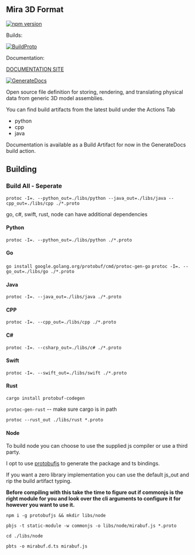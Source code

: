 ## Mira 3D Format   

[![npm version](https://badge.fury.io/js/mirabuf.svg)](https://badge.fury.io/js/mirabuf)

Builds:

[![BuildProto](https://github.com/HiceS/mirabuf/actions/workflows/proto_compile.yml/badge.svg)](https://github.com/HiceS/mirabuf/actions/workflows/proto_compile.yml) 

Documentation:

[DOCUMENTATION SITE](https://www.mirabuf.dev/) 

[![GenerateDocs](https://github.com/HiceS/mirabuf/actions/workflows/docs_gen.yml/badge.svg?branch=main)](https://github.com/HiceS/mirabuf/actions/workflows/docs_gen.yml)

Open source file definition for storing, rendering, and translating physical data from generic 3D model assemblies.

You can find build artifacts from the latest build under the Actions Tab

- python
- cpp
- java

Documentation is available as a Build Artifact for now in the GenerateDocs build action.

## Building

### Build All - Seperate

` protoc -I=. --python_out=./libs/python --java_out=./libs/java --cpp_out=./libs/cpp ./*.proto `

go, c#, swift, rust, node can have additional dependencies

#### Python

` protoc -I=. --python_out=./libs/python ./*.proto `

#### Go

` go install google.golang.org/protobuf/cmd/protoc-gen-go `
` protoc -I=. --go_out=./libs/go ./*.proto ` 

#### Java

` protoc -I=. --java_out=./libs/java ./*.proto `

#### CPP

` protoc -I=. --cpp_out=./libs/cpp ./*.proto `

#### C#

` protoc -I=. --csharp_out=./libs/c# ./*.proto `

#### Swift

` protoc -I=. --swift_out=./libs/swift ./*.proto `

#### Rust

`cargo install protobuf-codegen`

`protoc-gen-rust` -- make sure cargo is in path

`protoc --rust_out ./libs/rust *.proto`

#### Node

To build node you can choose to use the supplied js compiler or use a third party.

I opt to use [protobufjs](https://www.npmjs.com/package/protobufjs) to generate the package and ts bindings.

If you want a zero library implementation you can use the default js_out and rip the build artifact typing.

__Before compiling with this take the time to figure out if commonjs is the right module for you and look over the cli arguments to configure it for however you want to use it.__

`npm i -g protobufjs && mkdir libs/node`

`pbjs -t static-module -w commonjs -o libs/node/mirabuf.js *.proto`

`cd ./libs/node`

`pbts -o mirabuf.d.ts mirabuf.js`
